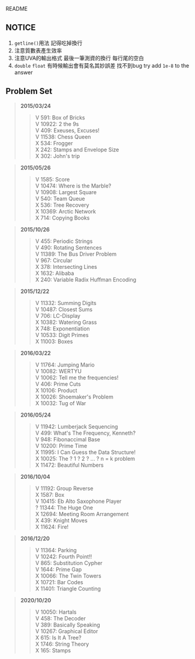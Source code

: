 README
## NOTICE

1. ```getline()```用法 記得吃掉換行
2. 注意質數表產生效率
3. 注意UVA的輸出格式 最後一筆測資的換行 每行尾的空白
4. ```double``` ```float``` 有時候輸出會有莫名其妙誤差 找不到bug try add ```1e-8``` to the answer

## Problem Set

>**2015/03/24**
>>V	591: Box of Bricks  
>>V	10922: 2 the 9s  
>>V	409: Exeuses, Excuses!  
>>V	11538: Chess Queen  
>>X	534: Frogger  
>>X	242: Stamps and Envelope Size  
>>X	302: John's trip  

>**2015/05/26**
>>V	1585: Score  
>>V	10474: Where is the Marble?  
>>V	10908: Largest Square  
>>V	540: Team Queue  
>>X	536: Tree Recovery  
>>X	10369: Arctic Network  
>>X	714: Copying Books  

>**2015/10/26**
>>V	455: Periodic Strings  
>>V	490: Rotating Sentences  
>>V	11389: The Bus Driver Problem  
>>V	967: Circular  
>>X	378: Intersecting Lines  
>>X	1632: Alibaba  
>>X	240: Variable Radix Huffman Encoding  

>**2015/12/22**
>>V	11332: Summing Digits  
>>V	10487: Closest Sums  
>>V	706: LC-Display  
>>X	10382: Watering Grass  
>>X	748: Exponentiation  
>>V	10533: Digit Primes  
>>X	11003: Boxes  

>**2016/03/22**
>>V	11764: Jumping Mario  
>>V	10082: WERTYU  
>>V	10062: Tell me the frequencies!  
>>V	406: Prime Cuts  
>>X	10106: Product  
>>X	10026: Shoemaker's Problem  
>>X	10032: Tug of War  

>**2016/05/24**
>>V	11942: Lumberjack Sequencing  
>>V	499: What's The Frequency, Kenneth?  
>>V	948: Fibonaccimal Base  
>>V	10200: Prime Time  
>>X	11995: I Can Guess the Data Structure!  
>>X	10025: The ? 1 ? 2 ? ... ? n = k problem  
>>X	11472: Beautiful Numbers  

>**2016/10/04**
>>V	11192: Group Reverse  
>>X	1587: Box  
>>V	10415: Eb Alto Saxophone Player  
>>?	11344: The Huge One  
>>X	12694: Meeting Room Arrangement  
>>X	439: Knight Moves  
>>X	11624: Fire!  

>**2016/12/20**
>>V	11364: Parking  
>>V	10242: Fourth Point!!  
>>V	865: Substitution Cypher  
>>V	1644: Prime Gap  
>>X	10066: The Twin Towers  
>>X	10721: Bar Codes  
>>X	11401: Triangle Counting  

>**2020/10/20**
>>V 10050: Hartals  
>>V 458: The Decoder  
>>V 389: Basically Speaking  
>>V 10267: Graphical Editor  
>>X 615: Is It A Tree?  
>>X 1746: String Theory  
>>X 165: Stamps  
